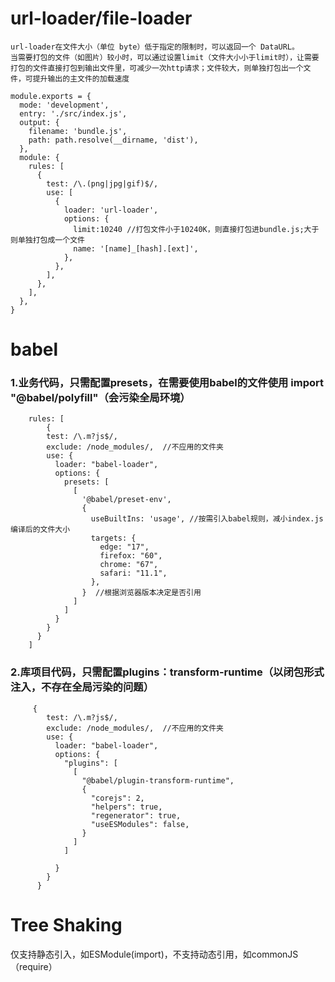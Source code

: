 # url-loader/file-loader
    url-loader在文件大小（单位 byte）低于指定的限制时，可以返回一个 DataURL。
    当需要打包的文件（如图片）较小时，可以通过设置limit（文件大小小于limit时），让需要打包的文件直接打包到输出文件里，可减少一次http请求；文件较大，则单独打包出一个文件，可提升输出的主文件的加载速度
```
module.exports = {
  mode: 'development',
  entry: './src/index.js',
  output: {
    filename: 'bundle.js',
    path: path.resolve(__dirname, 'dist'),
  },
  module: {
    rules: [
      {
        test: /\.(png|jpg|gif)$/,
        use: [
          {
            loader: 'url-loader',
            options: {
              limit:10240 //打包文件小于10240K，则直接打包进bundle.js;大于则单独打包成一个文件
              name: '[name]_[hash].[ext]',
            },
          },
        ],
      },
    ],
  },
}
```

# babel
### 1.业务代码，只需配置presets，在需要使用babel的文件使用 import "@babel/polyfill"（会污染全局环境）
```
    rules: [
        {
        test: /\.m?js$/,
        exclude: /node_modules/,  //不应用的文件夹
        use: {
          loader: "babel-loader",
          options: {
            presets: [
              [
                '@babel/preset-env',
                {
                  useBuiltIns: 'usage', //按需引入babel规则，减小index.js编译后的文件大小
                  targets: {
                    edge: "17",
                    firefox: "60",
                    chrome: "67",
                    safari: "11.1",
                  },
                }  //根据浏览器版本决定是否引用
              ]
            ]
          }
        }
      }
    ]
```
### 2.库项目代码，只需配置plugins：transform-runtime（以闭包形式注入，不存在全局污染的问题）
```
     {
        test: /\.m?js$/,
        exclude: /node_modules/,  //不应用的文件夹
        use: {
          loader: "babel-loader",
          options: {
            "plugins": [
              [
                "@babel/plugin-transform-runtime",
                {
                  "corejs": 2,
                  "helpers": true,
                  "regenerator": true,
                  "useESModules": false,
                }
              ]
            ]

          }
        }
      }
```

# Tree Shaking
仅支持静态引入，如ESModule(import)，不支持动态引用，如commonJS（require）

